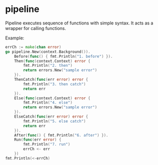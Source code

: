 # pipeline

Pipeline executes sequence of functions with simple syntax. It acts as a wrapper for calling functions.

Example:

```go
errCh := make(chan error)
go pipeline.New(context.Background()).
    Before(func() { fmt.Println("1. before") }).
    Then(func(context.Context) error {
        fmt.Println("2. then")
        return errors.New("sample error")
    }).
    ThenCatch(func(err error) error {
        fmt.Println("3. then catch")
        return err
    }).
    Else(func(context.Context) error {
        fmt.Println("4. else")
        return errors.New("sample error")
    }).
    ElseCatch(func(err error) error {
        fmt.Println("5. else catch")
        return err
    }).
    After(func() { fmt.Println("6. after") }).
    Run(func(err error) {
        fmt.Println("7. run")
        errCh <- err
    })
fmt.Println(<-errCh)
```
